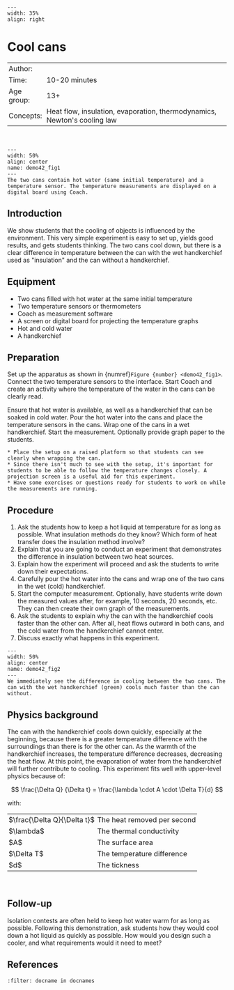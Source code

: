 ```{figure} ../../figures/busy.png
---
width: 35%
align: right
```

# Cool cans

<table style="width: 100%; border-collapse: collapse; border: none;">
    <tr style="background-color: var(--background-color);">  
        <td style="text-align: left; padding: 3px; border: none; color: var(--text-color)">Author:</td>
        <td style="text-align: left; padding: 3px; border: none; color: var(--text-color)"></td>
    </tr>
    <tr style="background-color: var(--background-color);"> 
        <td style="text-align: left; padding: 3px; border: none; color: var(--text-color)">Time:</td>
        <td style="text-align: left; padding: 3px; border: none; color: var(--text-color)">10-20 minutes</td>
    </tr>
    <tr style="background-color: var(--background-color);"> 
        <td style="text-align: left; padding: 3px; border: none; color: var(--text-color)">Age group:</td>
        <td style="text-align: left; padding: 3px; border: none; color: var(--text-color)">13+</td>
    </tr>
    <tr style="background-color: var(--background-color);"> 
        <td style="text-align: left; padding: 3px; border: none; color: var(--text-color)">Concepts:</td>
        <td style="text-align: left; padding: 3px; border: none; color: var(--text-color)">Heat flow, insulation, evaporation, thermodynamics, Newton's cooling law</td>
    </tr>
</table><br>


```{figure} demo42_figure1.JPG
---
width: 50%
align: center
name: demo42_fig1
---
The two cans contain hot water (same initial temperature) and a temperature sensor. The temperature measurements are displayed on a digital board using Coach.
```

## Introduction
We show students that the cooling of objects is influenced by the environment. This very simple experiment is easy to set up, yields good results, and gets students thinking. The two cans cool down, but there is a clear difference in temperature between the can with the wet handkerchief used as "insulation" and the can without a handkerchief.

## Equipment
* Two cans filled with hot water at the same initial temperature
* Two temperature sensors or thermometers
* Coach as measurement software
* A screen or digital board for projecting the temperature graphs
* Hot and cold water
* A handkerchief

## Preparation
Set up the apparatus as shown in {numref}`Figure {number} <demo42_fig1>`. Connect the two temperature sensors to the interface. Start Coach and create an activity where the temperature of the water in the cans can be clearly read. 

Ensure that hot water is available, as well as a handkerchief that can be soaked in cold water. Pour the hot water into the cans and place the temperature sensors in the cans. Wrap one of the cans in a wet handkerchief. Start the measurement. Optionally provide graph paper to the students.

```{tip}
* Place the setup on a raised platform so that students can see clearly when wrapping the can.
* Since there isn't much to see with the setup, it's important for students to be able to follow the temperature changes closely. A projection screen is a useful aid for this experiment.  
* Have some exercises or questions ready for students to work on while the measurements are running.
```


## Procedure
1.	Ask the students how to keep a hot liquid at temperature for as long as possible. What insulation methods do they know? Which form of heat transfer does the insulation method involve?
2.	Explain that you are going to conduct an experiment that demonstrates the difference in insulation between two heat sources.
3.	Explain how the experiment will proceed and ask the students to write down their expectations.
4.	Carefully pour the hot water into the cans and wrap one of the two cans in the wet (cold) handkerchief.
5.	Start the computer measurement. Optionally, have students write down the measured values after, for example, 10 seconds, 20 seconds, etc. They can then create their own graph of the measurements. 
6.	Ask the students to explain why the can with the handkerchief cools faster than the other can. After all, heat flows outward in both cans, and the cold water from the handkerchief cannot enter. 
7.	Discuss exactly what happens in this experiment.

```{figure} demo42_figure2.JPG
---
width: 50%
align: center
name: demo42_fig2
---
We immediately see the difference in cooling between the two cans. The can with the wet handkerchief (green) cools much faster than the can without.
```

## Physics background
The can with the handkerchief cools down quickly, especially at the beginning, because there is a greater temperature difference with the surroundings than there is for the other can. As the warmth of the handkerchief increases, the temperature difference decreases, decreasing the heat flow. At this point, the evaporation of water from the handkerchief will further contribute to cooling. This experiment fits well with upper-level physics because of:

$$ \frac{\Delta Q} {\Delta t} = \frac{\lambda \cdot A \cdot \Delta T}{d} $$

with:

<!-- ΔQ/Δt	the heat removed per second;
λ   	the thermal conductivity;
A 	the surface area;
ΔT 	the temperature difference;
d 	the thickness. -->

<table style="width: 100%; border-collapse: collapse; border: none;">
    <tr style="background-color: var(--background-color);">  
        <td style="text-align: left; padding: 3px; border: none; color: var(--text-color)">$\frac{\Delta Q}{\Delta t}$</td>
        <td style="text-align: left; padding: 3px; border: none; color: var(--text-color)">The heat removed per second</td>
    </tr>
    <tr style="background-color: var(--background-color);"> 
        <td style="text-align: left; padding: 3px; border: none; color: var(--text-color)">$\lambda$</td>
        <td style="text-align: left; padding: 3px; border: none; color: var(--text-color)">The thermal conductivity</td>
    </tr>
    <tr style="background-color: var(--background-color);"> 
        <td style="text-align: left; padding: 3px; border: none; color: var(--text-color)">$A$</td>
        <td style="text-align: left; padding: 3px; border: none; color: var(--text-color)">The surface area</td>
    </tr>
    <tr style="background-color: var(--background-color);"> 
        <td style="text-align: left; padding: 3px; border: none; color: var(--text-color)">$\Delta T$</td>
        <td style="text-align: left; padding: 3px; border: none; color: var(--text-color)">The temperature difference</td>
    </tr>
    <tr style="background-color: var(--background-color);"> 
        <td style="text-align: left; padding: 3px; border: none; color: var(--text-color)">$d$</td>
        <td style="text-align: left; padding: 3px; border: none; color: var(--text-color)">The tickness</td>
    </tr>
</table><br>


## Follow-up
Isolation contests are often held to keep hot water warm for as long as possible. Following this demonstration, ask students how they would cool down a hot liquid as quickly as possible. How would you design such a cooler, and what requirements would it need to meet?

## References
```{bibliography}
:filter: docname in docnames
```
